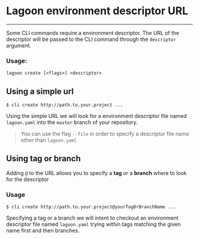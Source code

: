 # Lagoon environment descriptor URL
___

Some CLI commands require a environment descriptor. The URL of the descriptor will be passed to the CLI command through the `descriptor` argument.

### Usage: 

`lagoon create [<flags>] <descriptor> `


## Using a simple url

`$ cli create http://path.to.your.project ...`

Using the simple URL we will look for a environment descriptor file named `lagoon.yaml` into the `master` branch of your repository.

> You can use the flag `--file` in order to specify a descriptor file name other than  `lagoon.yaml` 


## Using tag or branch

Adding `@` to the URL allows you to specify a **tag** or a **branch** where to look for the descriptor 


### Usage

`$ cli create http://path.to.your.project@yourTagOrBranchName ...`


Specifying a tag or a branch we will intent to checkout an environment descriptor file named `lagoon.yaml` trying within tags matching the given name first and then branches.





